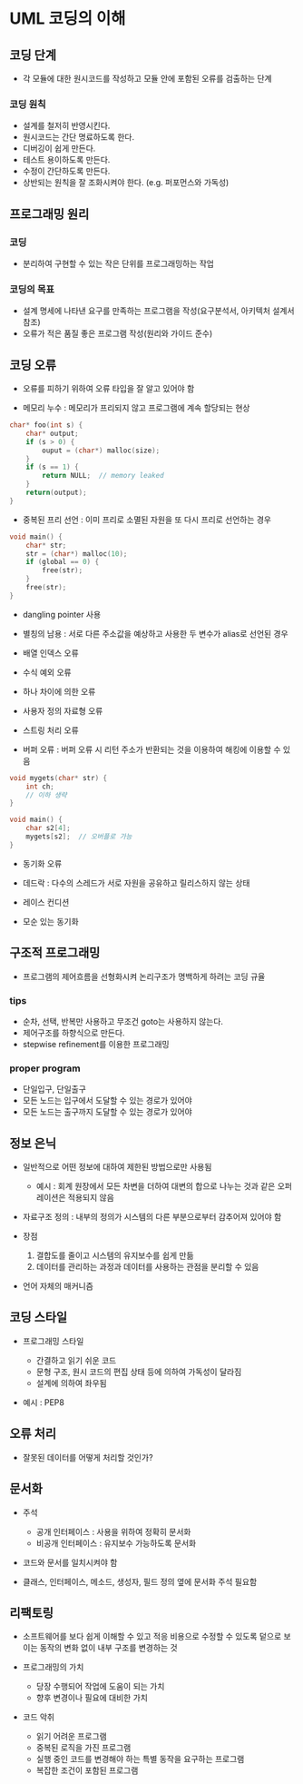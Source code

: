 # UML 코딩의 이해

## 코딩 단계

* 각 모듈에 대한 원시코드를 작성하고 모듈 안에 포함된 오류를 검출하는 단계

### 코딩 원칙

* 설계를 철저히 반영시킨다.
* 원시코드는 간단 명료하도록 한다.
* 디버깅이 쉽게 만든다.
* 테스트 용이하도록 만든다.
* 수정이 간단하도록 만든다.
* 상반되는 원칙을 잘 조화시켜야 한다. (e.g. 퍼포먼스와 가독성)

## 프로그래밍 원리

### 코딩

* 분리하여 구현할 수 있는 작은 단위를 프로그래밍하는 작업

### 코딩의 목표

* 설계 명세에 나타낸 요구를 만족하는 프로그램을 작성(요구분석서, 아키텍처 설계서 참조)
* 오류가 적은 품질 좋은 프로그램 작성(원리와 가이드 준수)

## 코딩 오류

* 오류를 피하기 위하여 오류 타입을 잘 알고 있어야 함

* 메모리 누수 : 메모리가 프리되지 않고 프로그램에 계속 할당되는 현상

```c
char* foo(int s) {
    char* output;
    if (s > 0) {
        ouput = (char*) malloc(size);
    }
    if (s == 1) {
        return NULL;  // memory leaked
    }
    return(output);
}
```

* 중복된 프리 선언 : 이미 프리로 소멸된 자원을 또 다시 프리로 선언하는 경우

```c
void main() {
    char* str;
    str = (char*) malloc(10);
    if (global == 0) {
        free(str);
    }
    free(str);
}
```

* dangling pointer 사용

* 별칭의 남용 : 서로 다른 주소값을 예상하고 사용한 두 변수가 alias로 선언된 경우

* 배열 인덱스 오류

* 수식 예외 오류

* 하나 차이에 의한 오류

* 사용자 정의 자료형 오류

* 스트링 처리 오류

* 버퍼 오류 : 버퍼 오류 시 리턴 주소가 반환되는 것을 이용하여 해킹에 이용할 수 있음

```c
void mygets(char* str) {
    int ch;
    // 이하 생략
}

void main() {
    char s2[4];
    mygets[s2];  // 오버플로 가능
}
```

* 동기화 오류

* 데드락 : 다수의 스레드가 서로 자원을 공유하고 릴리스하지 않는 상태

* 레이스 컨디션

* 모순 있는 동기화

## 구조적 프로그래밍

* 프로그램의 제어흐름을 선형화시켜 논리구조가 명백하게 하려는 코딩 규율

### tips

* 순차, 선택, 반복만 사용하고 무조건 goto는 사용하지 않는다.
* 제어구조를 하향식으로 만든다.
* stepwise refinement를 이용한 프로그래밍

### proper program

* 단일입구, 단일출구
* 모든 노드는 입구에서 도달할 수 있는 경로가 있어야
* 모든 노드는 출구까지 도달할 수 있는 경로가 있어야

## 정보 은닉

* 일반적으로 어떤 정보에 대하여 제한된 방법으로만 사용됨
    * 예시 : 회계 원장에서 모든 차변을 더하여 대변의 합으로 나누는 것과 같은 오퍼레이션은 적용되지 않음

* 자료구조 정의 : 내부의 정의가 시스템의 다른 부분으로부터 감추어져 있어야 함

* 장점
    1. 결합도를 줄이고 시스템의 유지보수를 쉽게 만듦
    2. 데이터를 관리하는 과정과 데이터를 사용하는 관점을 분리할 수 있음

* 언어 자체의 매커니즘

## 코딩 스타일

* 프로그래밍 스타일
    * 간결하고 읽기 쉬운 코드
    * 문형 구조, 원시 코드의 편집 상태 등에 의하여 가독성이 달라짐
    * 설계에 의하여 좌우됨

* 예시 : PEP8

## 오류 처리

* 잘못된 데이터를 어떻게 처리할 것인가?

## 문서화

* 주석
    * 공개 인터페이스 : 사용을 위하여 정확히 문서화
    * 비공개 인터페이스 : 유지보수 가능하도록 문서화

* 코드와 문서를 일치시켜야 함

* 클래스, 인터페이스, 메소드, 생성자, 필드 정의 옆에 문서화 주석 필요함

## 리팩토링

* 소프트웨어를 보다 쉽게 이해할 수 있고 적응 비용으로 수정할 수 있도록 덭으로 보이는 동작의 변화 없이 내부 구조를 변경하는 것

* 프로그래밍의 가치
    * 당장 수행되어 작업에 도움이 되는 가치
    * 향후 변경이나 필요에 대비한 가치

* 코드 악취
    * 읽기 어려운 프로그램
    * 중복된 로직을 가진 프로그램
    * 실행 중인 코드를 변경해야 하는 특별 동작을 요구하는 프로그램
    * 복잡한 조건이 포함된 프로그램
